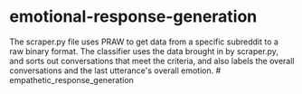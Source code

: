 # emotional-response-generation

The scraper.py file uses PRAW to get data from a specific subreddit to a raw binary format. The classifier uses the data brought in by scraper.py, and sorts out conversations that meet the criteria, and also labels the overall conversations and the last utterance's overall emotion. # empathetic_response_generation
